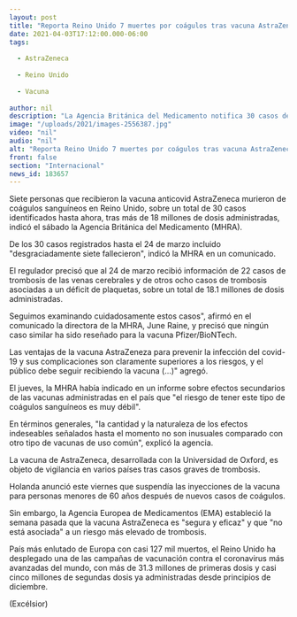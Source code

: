 ```yaml
---
layout: post
title: "Reporta Reino Unido 7 muertes por coágulos tras vacuna AstraZeneca"
date: 2021-04-03T17:12:00.000-06:00
tags:
  
  - AstraZeneca
  
  - Reino Unido
  
  - Vacuna
  
author: nil
description: "La Agencia Británica del Medicamento notifica 30 casos de coágulos sanguíneos, 7 de ellos fatales, tras aplicar más de 18 millones de dosis de la vacuna AstraZeneca"
image: "/uploads/2021/images-2556387.jpg"
video: "nil"
audio: "nil"
alt: "Reporta Reino Unido 7 muertes por coágulos tras vacuna AstraZeneca"
front: false
section: "Internacional"
news_id: 183657
---
```


Siete personas que recibieron la vacuna anticovid AstraZeneca murieron de coágulos sanguíneos en Reino Unido, sobre un total de 30 casos identificados hasta ahora, tras más de 18 millones de dosis administradas, indicó el sábado la Agencia Británica del Medicamento (MHRA).

De los 30 casos registrados hasta el 24 de marzo incluido "desgraciadamente siete fallecieron", indicó la MHRA en un comunicado.

El regulador precisó que al 24 de marzo recibió información de 22 casos de trombosis de las venas cerebrales y de otros ocho casos de trombosis asociadas a un déficit de plaquetas, sobre un total de 18.1 millones de dosis administradas.

Seguimos examinando cuidadosamente estos casos", afirmó en el comunicado la directora de la MHRA, June Raine, y precisó que ningún caso similar ha sido reseñado para la vacuna Pfizer/BioNTech.

 
Las ventajas de la vacuna AstraZeneza para prevenir la infección del covid-19 y sus complicaciones son claramente superiores a los riesgos, y el público debe seguir recibiendo la vacuna (...)" agregó.

El jueves, la MHRA había indicado en un informe sobre efectos secundarios de las vacunas administradas en el país que "el riesgo de tener este tipo de coágulos sanguíneos es muy débil".

En términos generales, "la cantidad y la naturaleza de los efectos indeseables señalados hasta el momento no son inusuales comparado con otro tipo de vacunas de uso común", explicó la agencia.

La vacuna de AstraZeneca, desarrollada con la Universidad de Oxford, es objeto de vigilancia en varios países tras casos graves de trombosis.

Holanda anunció este viernes que suspendía las inyecciones de la vacuna para personas menores de 60 años después de nuevos casos de coágulos.

Sin embargo, la Agencia Europea de Medicamentos (EMA) estableció la semana pasada que la vacuna AstraZeneca es "segura y eficaz" y que "no está asociada" a un riesgo más elevado de trombosis.

País más enlutado de Europa con casi 127 mil muertos, el Reino Unido ha desplegado una de las campañas de vacunación contra el coronavirus más avanzadas del mundo, con más de 31.3 millones de primeras dosis y casi cinco millones de segundas dosis ya administradas desde principios de diciembre.

(Excélsior)